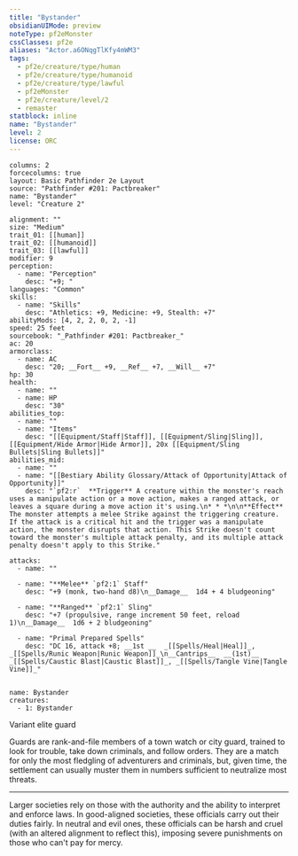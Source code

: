 ```yaml
---
title: "Bystander"
obsidianUIMode: preview
noteType: pf2eMonster
cssClasses: pf2e
aliases: "Actor.a6ONqgTlKfy4mWM3" 
tags:
  - pf2e/creature/type/human
  - pf2e/creature/type/humanoid
  - pf2e/creature/type/lawful
  - pf2eMonster
  - pf2e/creature/level/2
  - remaster
statblock: inline
name: "Bystander"
level: 2
license: ORC
---
```


```statblock
columns: 2
forcecolumns: true
layout: Basic Pathfinder 2e Layout
source: "Pathfinder #201: Pactbreaker"
name: "Bystander"
level: "Creature 2"

alignment: ""
size: "Medium"
trait_01: [[human]]
trait_02: [[humanoid]]
trait_03: [[lawful]]
modifier: 9
perception:
  - name: "Perception"
    desc: "+9; "
languages: "Common"
skills:
  - name: "Skills"
    desc: "Athletics: +9, Medicine: +9, Stealth: +7"
abilityMods: [4, 2, 2, 0, 2, -1]
speed: 25 feet
sourcebook: "_Pathfinder #201: Pactbreaker_"
ac: 20
armorclass:
  - name: AC
    desc: "20; __Fort__ +9, __Ref__ +7, __Will__ +7"
hp: 30
health:
  - name: ""
  - name: HP
    desc: "30"
abilities_top:
  - name: ""
  - name: "Items"
    desc: "[[Equipment/Staff|Staff]], [[Equipment/Sling|Sling]], [[Equipment/Hide Armor|Hide Armor]], 20x [[Equipment/Sling Bullets|Sling Bullets]]"
abilities_mid:
  - name: ""
  - name: "[[Bestiary Ability Glossary/Attack of Opportunity|Attack of Opportunity]]"
    desc: "`pf2:r`  **Trigger** A creature within the monster's reach uses a manipulate action or a move action, makes a ranged attack, or leaves a square during a move action it's using.\n* * *\n\n**Effect** The monster attempts a melee Strike against the triggering creature. If the attack is a critical hit and the trigger was a manipulate action, the monster disrupts that action. This Strike doesn't count toward the monster's multiple attack penalty, and its multiple attack penalty doesn't apply to this Strike."

attacks:
  - name: ""

  - name: "**Melee** `pf2:1` Staff"
    desc: "+9 (monk, two-hand d8)\n__Damage__  1d4 + 4 bludgeoning"

  - name: "**Ranged** `pf2:1` Sling"
    desc: "+7 (propulsive, range increment 50 feet, reload 1)\n__Damage__  1d6 + 2 bludgeoning"

  - name: "Primal Prepared Spells"
    desc: "DC 16, attack +8; __1st __  _[[Spells/Heal|Heal]]_, _[[Spells/Runic Weapon|Runic Weapon]]_\n__Cantrips__  __(1st)__ _[[Spells/Caustic Blast|Caustic Blast]]_, _[[Spells/Tangle Vine|Tangle Vine]]_"
 
```

```encounter-table
name: Bystander
creatures:
  - 1: Bystander
```


Variant elite guard

Guards are rank-and-file members of a town watch or city guard, trained to look for trouble, take down criminals, and follow orders. They are a match for only the most fledgling of adventurers and criminals, but, given time, the settlement can usually muster them in numbers sufficient to neutralize most threats.

* * *

Larger societies rely on those with the authority and the ability to interpret and enforce laws. In good-aligned societies, these officials carry out their duties fairly. In neutral and evil ones, these officials can be harsh and cruel (with an altered alignment to reflect this), imposing severe punishments on those who can't pay for mercy.
